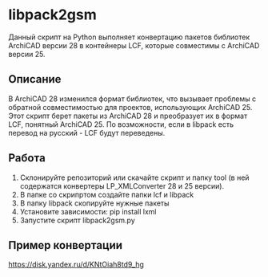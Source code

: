 # libpack2gsm
Данный скрипт на Python выполняет конвертацию пакетов библиотек ArchiCAD версии 28 в контейнеры LCF, которые совместимы с ArchiCAD версии 25.

## Описание

В ArchiCAD 28 изменился формат библиотек, что вызывает проблемы с обратной совместимостью для проектов, использующих ArchiCAD 25. Этот скрипт берет пакеты из ArchiCAD 28 и преобразует их в формат LCF, понятный ArchiCAD 25. По возможности, если в libpack есть перевод на русский - LCF будут переведены.

## Работа

1. Склонируйте репозиторий или скачайте скрипт и папку tool (в ней содержатся конвертеры LP_XMLConverter 28 и 25 версии).
2. В папке со скрипртом создайте папки lcf и libpack
3. В папку libpack скопируйте нужные пакеты
4. Установите зависимости: pip install lxml
5. Запустите скрипт libpack2gsm.py

## Пример конвертации
https://disk.yandex.ru/d/KNtOiah8td9_hg
